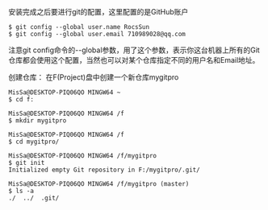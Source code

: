 安装完成之后要进行git的配置，这里配置的是GitHub账户

```
$ git config --global user.name RocsSun
$ git config --global user.email 710989028@qq.com
```

注意git config命令的--global参数，用了这个参数，表示你这台机器上所有的Git仓库都会使用这个配置，当然也可以对某个仓库指定不同的用户名和Email地址。

创建仓库：
在F(Project)盘中创建一个新仓库mygitpro

```
MisSa@DESKTOP-PIQ06QO MINGW64 ~
$ cd f:

MisSa@DESKTOP-PIQ06QO MINGW64 /f
$ mkdir mygitpro

MisSa@DESKTOP-PIQ06QO MINGW64 /f
$ cd mygitpro/

MisSa@DESKTOP-PIQ06QO MINGW64 /f/mygitpro
$ git init
Initialized empty Git repository in F:/mygitpro/.git/

MisSa@DESKTOP-PIQ06QO MINGW64 /f/mygitpro (master)
$ ls -a
./  ../  .git/
```

